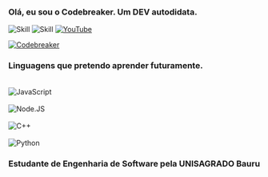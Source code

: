 ### Olá, eu sou o Codebreaker. Um DEV autodidata.

![Skill](https://img.shields.io/badge/.NET-5C2D91?style=for-the-badge&logo=.net&logoColor=white
)
![Skill](https://img.shields.io/badge/C%23-239120?style=for-the-badge&logo=c-sharp&logoColor=white)
[![YouTube](https://img.shields.io/badge/YouTube-FF0000?style=for-the-badge&logo=youtube&logoColor=white)](https://www.youtube.com/@zcodebreaker)

[![Codebreaker](https://github-readme-stats.vercel.app/api?username=zCodebreaker&show_icons=true&theme=dark#gh-dark-mode-only)](https://github.com/anuraghazra/github-readme-stats#gh-dark-mode-only)

### Linguagens que pretendo aprender futuramente.

<div style="display: inline_block"><br/>
<img align="center" alt ="JavaScript" src="https://img.shields.io/badge/JavaScript-F7DF1E?style=for-the-badge&logo=javascript&logoColor=black"
"/>
</div>

<div style="display: inline_block"><br/>
<img align="center" alt ="Node.JS" src="https://img.shields.io/badge/Node.js-43853D?style=for-the-badge&logo=node.js&logoColor=whit"/>
</div>

<div style="display: inline_block"><br/>
<img align="center" alt ="C++" src="https://img.shields.io/badge/C%2B%2B-00599C?style=for-the-badge&logo=c%2B%2B&logoColor=white"/>
</div>

<div style="display: inline_block"><br/>
<img align="center" alt ="Python" src="https://img.shields.io/badge/Python-3776AB?style=for-the-badge&logo=python&logoColor=white"/>
</div>

### Estudante de Engenharia de Software pela UNISAGRADO Bauru
